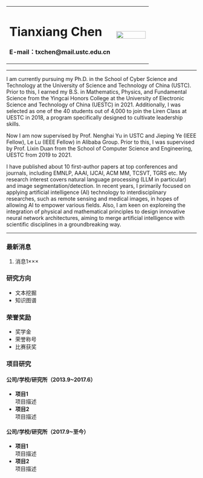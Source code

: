 <div>
<table border="0">
  <tr>
    <td>
      <h1>Tianxiang Chen</h1>
      <p><b>E-mail：txchen@mail.ustc.edu.cn</b></p>
    </td>
    <td width="25%">
      <img src="/zhengjianzhao.jpg" width="100%">
    </td>
  </tr>
</table>
</div>

---

I am currently pursuing my Ph.D. in the School of Cyber Science and Technology at the University of Science and Technology of China (USTC). Prior to this, I earned my B.S. in Mathematics, Physics, and Fundamental Science from the Yingcai Honors College at the University of Electronic Science and Technology of China (UESTC) in 2021. Additionally, I was selected as one of the 40 students out of 4,000 to join the Liren Class at UESTC in 2018, a program specifically designed to cultivate leadership skills.

Now I am now supervised by Prof. Nenghai Yu in USTC and Jieping Ye (IEEE Fellow), Le Lu (IEEE Fellow) in Alibaba Group. Prior to this, I was supervised by Prof. Lixin Duan from the School of Computer Science and Engineering, UESTC from 2019 to 2021.

I have published about 10 first-author papers at top conferences and journals, including EMNLP, AAAI, IJCAI, ACM MM, TCSVT, TGRS etc. My research interest covers natural language processing (LLM in particular) and image segmentation/detection. In recent years, I primarily focused on applying artificial intelligence (AI) technology to interdisciplinary researches, such as remote sensing and medical images, in hopes of allowing AI to empower various fields. Also, I am keen on exploreing the integration of physical and mathematical principles to design innovative neural network architectures, aiming to merge artificial intelligence with scientific disciplines in a groundbreaking way.

---

### 最新消息
1. 消息1×××

### 研究方向
- 文本挖掘
- 知识图谱

### 荣誉奖励
- 奖学金
- 荣誉称号
- 比赛获奖

### 项目研究
#### 公司/学校/研究所（2013.9~2017.6）
- **项目1**  
项目描述
- **项目2**  
项目描述

#### 公司/学校/研究所（2017.9~至今）
- **项目1**  
项目描述
- **项目2**  
项目描述
